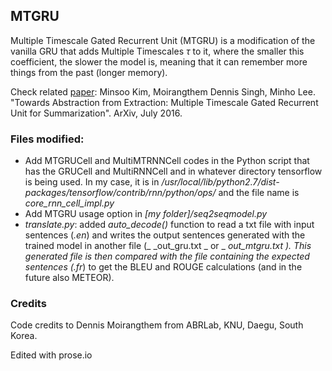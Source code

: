 ## MTGRU

Multiple Timescale Gated Recurrent Unit (MTGRU) is a modification of the vanilla GRU that adds Multiple Timescales $\tau$ to it, where the smaller this coefficient, the slower the model is, meaning that it can remember more things from the past (longer memory).

Check related [paper](https://arxiv.org/abs/1607.00718): Minsoo Kim, Moirangthem Dennis Singh, Minho Lee. "Towards Abstraction from Extraction: Multiple Timescale Gated Recurrent Unit for Summarization". ArXiv, July 2016.

### Files modified:
* Add MTGRUCell and MultiMTRNNCell codes in the Python script that has the GRUCell and MultiRNNCell and in whatever directory tensorflow is being used. In my case, it is in _/usr/local/lib/python2.7/dist-packages/tensorflow/contrib/rnn/python/ops/_ and the file name is _core_rnn_cell_impl.py_
* Add MTGRU usage option in _[my folder]/seq2seqmodel.py_
* _translate.py_: added _auto_decode()_ function to read a txt file with input sentences (_.en_) and writes the output sentences generated with the trained model in another file (_ _out_gru.txt _ or _ _out_mtgru.txt _). This generated file is then compared with the file containing the expected sentences (_.fr_) to get the BLEU and ROUGE calculations (and in the future also METEOR).

### Credits
Code credits to Dennis Moirangthem from ABRLab, KNU, Daegu, South Korea.

Edited with prose.io
